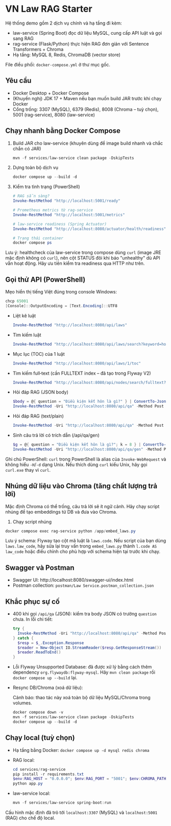 # VN Law RAG Starter

Hệ thống demo gồm 2 dịch vụ chính và hạ tầng đi kèm:

- law-service (Spring Boot) đọc dữ liệu MySQL, cung cấp API luật và gọi sang RAG
- rag-service (Flask/Python) thực hiện RAG đơn giản với Sentence Transformers + Chroma
- Hạ tầng: MySQL 8, Redis, ChromaDB (vector store)

File điều phối: `docker-compose.yml` ở thư mục gốc.

## Yêu cầu
- Docker Desktop + Docker Compose
- (Khuyến nghị) JDK 17 + Maven nếu bạn muốn build JAR trước khi chạy Docker
- Cổng trống: 3307 (MySQL), 6379 (Redis), 8008 (Chroma – tuỳ chọn), 5001 (rag-service), 8080 (law-service)

## Chạy nhanh bằng Docker Compose
1) Build JAR cho law-service (khuyên dùng để image build nhanh và chắc chắn có JAR)

   ```powershell
   mvn -f services/law-service clean package -DskipTests
   ```

2) Dựng toàn bộ dịch vụ

   ```powershell
   docker compose up --build -d
   ```

3) Kiểm tra tình trạng (PowerShell)

   ```powershell
   # RAG sẵn sàng?
   Invoke-RestMethod "http://localhost:5001/ready"

   # Prometheus metrics từ rag-service
   Invoke-RestMethod "http://localhost:5001/metrics"

   # law-service readiness (Spring Actuator)
   Invoke-RestMethod "http://localhost:8080/actuator/health/readiness"

   # Trạng thái container
   docker compose ps
   ```

Lưu ý: healthcheck của law-service trong compose dùng `curl` (image JRE mặc định không có `curl`), nên cột STATUS đôi khi báo "unhealthy" dù API vẫn hoạt động. Hãy ưu tiên kiểm tra readiness qua HTTP như trên.

## Gọi thử API (PowerShell)
Mẹo hiển thị tiếng Việt đúng trong console Windows:

```powershell
chcp 65001
[Console]::OutputEncoding = [Text.Encoding]::UTF8
```

- Liệt kê luật

  ```powershell
  Invoke-RestMethod "http://localhost:8080/api/laws"
  ```

- Tìm kiếm luật

  ```powershell
  Invoke-RestMethod "http://localhost:8080/api/laws/search?keyword=hon%20nhan"
  ```

- Mục lục (TOC) của 1 luật

  ```powershell
  Invoke-RestMethod "http://localhost:8080/api/laws/1/toc"
  ```

- Tìm kiếm full‑text (cần FULLTEXT index – đã tạo trong Flyway V2)

  ```powershell
  Invoke-RestMethod "http://localhost:8080/api/nodes/search/fulltext?q=ket%20hon&page=0&size=10"
  ```

- Hỏi đáp RAG (JSON body)

  ```powershell
  $body = @{ question = "Điều kiện kết hôn là gì?" } | ConvertTo-Json
  Invoke-RestMethod -Uri "http://localhost:8080/api/qa" -Method Post -ContentType "application/json" -Body $body
  ```

- Hỏi đáp RAG (text/plain)

  ```powershell
  Invoke-RestMethod -Uri "http://localhost:8080/api/qa" -Method Post -ContentType "text/plain" -Body "Điều kiện kết hôn là gì?"
  ```

- Sinh câu trả lời có trích dẫn (/api/qa/gen)

  ```powershell
  $g = @{ question = "Điều kiện kết hôn là gì?"; k = 8 } | ConvertTo-Json
  Invoke-RestMethod -Uri "http://localhost:8080/api/qa/gen" -Method Post -ContentType "application/json" -Body $g
  ```

Ghi chú PowerShell: `curl` trong PowerShell là alias của `Invoke-WebRequest` và không hiểu `-H`/`-d` dạng Unix. Nếu thích dùng `curl` kiểu Unix, hãy gọi `curl.exe` thay vì `curl`.

## Nhúng dữ liệu vào Chroma (tăng chất lượng trả lời)
Mặc định Chroma có thể trống, câu trả lời sẽ ít ngữ cảnh. Hãy chạy script nhúng để tạo embeddings từ DB và đưa vào Chroma.

1) Chạy script nhúng

```powershell
docker compose exec rag-service python /app/embed_laws.py
```

Lưu ý schema: Flyway tạo cột mã luật là `laws.code`. Nếu script của bạn dùng `laws.law_code`, hãy sửa lại truy vấn trong `embed_laws.py` thành `l.code AS law_code` hoặc điều chỉnh cho phù hợp với schema hiện tại trước khi chạy.

## Swagger và Postman
- Swagger UI: http://localhost:8080/swagger-ui/index.html
- Postman collection: `postman/Law Service.postman_collection.json`

## Khắc phục sự cố
- 400 khi gọi `/api/qa` (JSON): kiểm tra body JSON có trường `question` chưa. In lỗi chi tiết:

  ```powershell
  try {
    Invoke-RestMethod -Uri "http://localhost:8080/api/qa" -Method Post -ContentType "application/json" -Body $body -ErrorAction Stop
  } catch {
    $resp = $_.Exception.Response
    $reader = New-Object IO.StreamReader($resp.GetResponseStream())
    $reader.ReadToEnd()
  }
  ```

- Lỗi Flyway Unsupported Database: đã được xử lý bằng cách thêm dependency `org.flywaydb:flyway-mysql`. Hãy `mvn clean package` rồi `docker compose up --build` lại.

- Resync DB/Chroma (xoá dữ liệu):

  Cảnh báo: thao tác này xoá toàn bộ dữ liệu MySQL/Chroma trong volumes.

  ```powershell
  docker compose down -v
  mvn -f services/law-service clean package -DskipTests
  docker compose up --build -d
  ```

## Chạy local (tuỳ chọn)
- Hạ tầng bằng Docker: `docker compose up -d mysql redis chroma`
- RAG local:

  ```powershell
  cd services/rag-service
  pip install -r requirements.txt
  $env:RAG_HOST = "0.0.0.0"; $env:RAG_PORT = "5001"; $env:CHROMA_PATH = ".\chroma"
  python app.py
  ```

- law-service local:

  ```powershell
  mvn -f services/law-service spring-boot:run
  ```

Cấu hình mặc định đã trỏ tới `localhost:3307` (MySQL) và `localhost:5001` (RAG) cho chế độ local.

